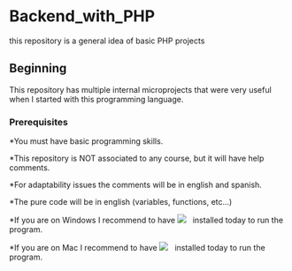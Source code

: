 # Backend_with_PHP
this repository is a general idea of basic PHP projects

## Beginning
This repository has multiple internal microprojects that were very useful when I started with this programming language.

### Prerequisites
*You must have basic programming skills.

*This repository is NOT associated to any course, but it will have help comments.

*For adaptability issues the comments will be in english and spanish.
 
*The pure code will be in english (variables, functions, etc...) 

*If you are on Windows I recommend to have <a href="https://www.apachefriends.org/es/index.html" target="_blank"><img
                src="https://img.shields.io/static/v1?style=for-the-badge&message=XAMPP&color=FB7A24&logo=XAMPP&logoColor=FFFFFF&label" /></a>&nbsp;&nbsp; installed today to run the program.

*If you are on Mac I recommend to have <a href="https://www.mamp.info/en/windows/" target="_blank"><img
                src="https://img.shields.io/static/v1?style=for-the-badge&message=MAMP&color=02749C&logo=MAMP&logoColor=FFFFFF&label" /></a>&nbsp;&nbsp; installed today to run the program.